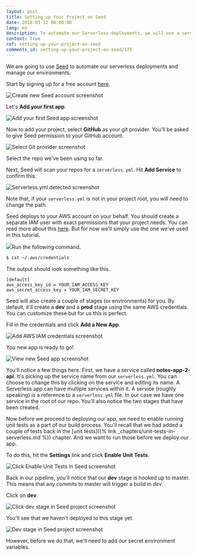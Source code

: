 ```yaml
---
layout: post
title: Setting up Your Project on Seed
date: 2018-03-12 00:00:00
lang: en
description: To automate our Serverless deployments, we will use a service called Seed (https://seed.run). We will sign up for a free account, add our project repository, and set our AWS IAM credentials.
context: true
ref: setting-up-your-project-on-seed
comments_id: setting-up-your-project-on-seed/175
---
```


We are going to use [Seed](https://seed.run) to automate our serverless deployments and manage our environments.

Start by signing up for a free account [here](https://console.seed.run/signup).

![Create new Seed account screenshot](/assets/part2/create-new-seed-account.png)

Let's **Add your first app**.

![Add your first Seed app screenshot](/assets/part2/add-your-first-seed-app.png)

Now to add your project, select **GitHub** as your git provider. You'll be asked to give Seed permission to your GitHub account.

![Select Git provider screenshot](/assets/part2/select-git-provider.png)

Select the repo we've been using so far.

Next, Seed will scan your repos for a `serverless.yml`. Hit **Add Service** to confirm this.

![Serverless.yml detected screenshot](/assets/part2/serverless-yml-detected.png)

Note that, if your `serverless.yml` is not in your project root, you will need to change the path.

Seed deploys to your AWS account on your behalf. You should create a separate IAM user with exact permissions that your project needs. You can read more about this [here](https://seed.run/docs/customizing-your-iam-policy). But for now we'll simply use the one we've used in this tutorial.

<img class="code-marker" src="/assets/s.png" />Run the following command.

``` bash
$ cat ~/.aws/credentials
```

The output should look something like this.

```
[default]
aws_access_key_id = YOUR_IAM_ACCESS_KEY
aws_secret_access_key = YOUR_IAM_SECRET_KEY
```

Seed will also create a couple of stages (or environments) for you. By default, it'll create a **dev** and a **prod** stage using the same AWS credentials. You can customize these but for us this is perfect.

Fill in the credentials and click **Add a New App**.

![Add AWS IAM credentials screenshot](/assets/part2/add-aws-iam-credentials.png)

You new app is ready to go!

![View new Seed app screenshot](/assets/part2/view-new-seed-app.png)

You'll notice a few things here. First, we have a service called **notes-app-2-api**. It's picking up the service name from our `serverless.yml`. You can choose to change this by clicking on the service and editing its name. A Serverless app can have multiple services within it. A service (roughly speaking) is a reference to a `serverless.yml` file. In our case we have one service in the root of our repo. You'll also notice the two stages that have been created.

Now before we proceed to deploying our app, we need to enable running unit tests as a part of our build process. You'll recall that we had added a couple of tests back in the [unit tests]({% link _chapters/unit-tests-in-serverless.md %}) chapter. And we want to run those before we deploy our app.

To do this, hit the **Settings** link and click **Enable Unit Tests**.

![Click Enable Unit Tests in Seed screenshot](/assets/part2/click-enable-unit-tsts-in-seed.png)

Back in our pipeline, you'll notice that our **dev** stage is hooked up to master. This means that any commits to master will trigger a build in dev.

Click on **dev**.

![Click dev stage in Seed project screenshot](/assets/part2/click-dev-stage-in-seed-project.png)

You'll see that we haven't deployed to this stage yet.

![Dev stage in Seed project screenshot](/assets/part2/dev-stage-in-seed-project.png)

However, before we do that, we'll need to add our secret environment variables.
